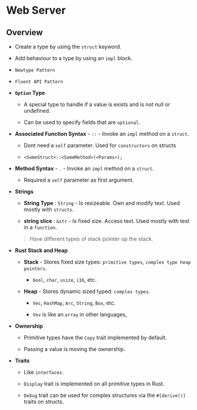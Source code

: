 # Web Server

## Overview

* Create a type by using the `struct` keyword.

* Add behaviour to a type by using an `impl` block.

* `Newtype Pattern`

* `Fluent API Pattern`

* __`Option` Type__

    * A special type to handle if a value is exists and is not null or undefined.

    * Can be used to specify fields that are `optional`.

* __Associated Function Syntax__ - `::`  - Invoke an `impl` method on a `struct`.

    * Dont need a `self` parameter. Used for `constructors` on structs

    * `<SomeStruct>::<SomeMethod>(<Params>);`

* __Method Syntax__ - `.` - Invoke an `impl` method on a `struct`.

    * Required a `self` parameter as first argument.

* __Strings__

    * __String Type__ : `String` - Is resizeable. Own and modify text. Used mostly with `structs`.

    * __string slice__ : `&str` - Is fixed size. Access text. Used mostly with test in a `function`.

    > Have different types of stack pointer op the stack.

* __Rust Stack and Heap__

    * __Stack__ - Stores fixed size types: `primitive types`, `complex type heap pointers`.

        * `bool`, `char`, `usize`, `i16`, etc.

    * __Heap__ - Stores dynamic sized typed: `complex types`.

        * `Vec`, `HashMap`, `Arc`, `String`, `Box`, etc.

        * `Vev` is like an `array` in other languages,

* __Ownership__

    * Primitive types have the `Copy` trait implemented by default.

    * Passing a value is moving the ownership.

* __Traits__

    * Like `interfaces`.

    * `Display` trait is implemented on all primitive types in Rust.

    * `Debug` trait can be used for complex structures via the `#[derive()]` traits on structs.
    

